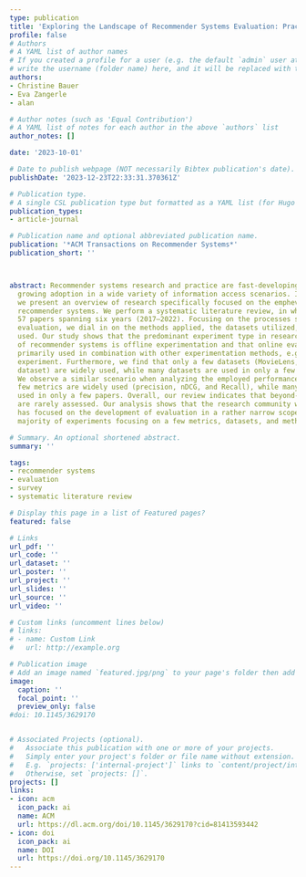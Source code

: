 ```yaml
---
type: publication
title: 'Exploring the Landscape of Recommender Systems Evaluation: Practices and Perspectives'
profile: false
# Authors
# A YAML list of author names
# If you created a profile for a user (e.g. the default `admin` user at `content/authors/admin/`), 
# write the username (folder name) here, and it will be replaced with their full name and linked to their profile.
authors:
- Christine Bauer
- Eva Zangerle
- alan

# Author notes (such as 'Equal Contribution')
# A YAML list of notes for each author in the above `authors` list
author_notes: []

date: '2023-10-01'

# Date to publish webpage (NOT necessarily Bibtex publication's date).
publishDate: '2023-12-23T22:33:31.370361Z'

# Publication type.
# A single CSL publication type but formatted as a YAML list (for Hugo requirements).
publication_types:
- article-journal

# Publication name and optional abbreviated publication name.
publication: '*ACM Transactions on Recommender Systems*'
publication_short: ''



abstract: Recommender systems research and practice are fast-developing topics with
  growing adoption in a wide variety of information access scenarios. In this paper,
  we present an overview of research specifically focused on the emphevaluation of
  recommender systems. We perform a systematic literature review, in which we analyze
  57 papers spanning six years (2017–2022). Focusing on the processes surrounding
  evaluation, we dial in on the methods applied, the datasets utilized, and the metrics
  used. Our study shows that the predominant experiment type in research on the evaluation
  of recommender systems is offline experimentation and that online evaluations are
  primarily used in combination with other experimentation methods, e.g., an offline
  experiment. Furthermore, we find that only a few datasets (MovieLens, Amazon review
  dataset) are widely used, while many datasets are used in only a few papers each.
  We observe a similar scenario when analyzing the employed performance metrics—a
  few metrics are widely used (precision, nDCG, and Recall), while many others are
  used in only a few papers. Overall, our review indicates that beyond-accuracy qualities
  are rarely assessed. Our analysis shows that the research community working on evaluation
  has focused on the development of evaluation in a rather narrow scope, with the
  majority of experiments focusing on a few metrics, datasets, and methods.

# Summary. An optional shortened abstract.
summary: ''

tags:
- recommender systems
- evaluation
- survey
- systematic literature review

# Display this page in a list of Featured pages?
featured: false

# Links
url_pdf: ''
url_code: ''
url_dataset: ''
url_poster: ''
url_project: ''
url_slides: ''
url_source: ''
url_video: ''

# Custom links (uncomment lines below)
# links:
# - name: Custom Link
#   url: http://example.org

# Publication image
# Add an image named `featured.jpg/png` to your page's folder then add a caption below.
image:
  caption: ''
  focal_point: ''
  preview_only: false
#doi: 10.1145/3629170


# Associated Projects (optional).
#   Associate this publication with one or more of your projects.
#   Simply enter your project's folder or file name without extension.
#   E.g. `projects: ['internal-project']` links to `content/project/internal-project/index.md`.
#   Otherwise, set `projects: []`.
projects: []
links:
- icon: acm
  icon_pack: ai
  name: ACM
  url: https://dl.acm.org/doi/10.1145/3629170?cid=81413593442
- icon: doi
  icon_pack: ai
  name: DOI
  url: https://doi.org/10.1145/3629170
---
```


